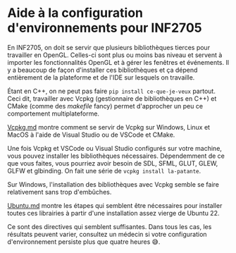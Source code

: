 # Aide à la configuration d'environnements pour INF2705

En INF2705, on doit se servir que plusieurs bibliothèques tierces pour travailler en OpenGL. Celles-ci sont plus ou moins bas niveau et servent à importer les fonctionnalités OpenGL et à gérer les fenêtres et événements. Il y a beaucoup de façon d'installer ces bibliothèques et ça dépend entièrement de la plateforme et de l'IDE sur lesquels on travaille.

Étant en C++, on ne peut pas faire `pip install ce-que-je-veux` partout. Ceci dit, travailler avec Vcpkg (gestionnaire de bibliothèques en C++) et CMake (comme des *makefile* fancy) permet d'approcher un peu ce comportement multiplateforme.

[Vcpkg.md](doc/Vcpkg.md) montre comment se servir de Vcpkg sur Windows, Linux et MacOS à l'aide de Visual Studio ou de VSCode et CMake.

Une fois Vcpkg et VSCode ou Visual Studio configurés sur votre machine, vous pouvez installer les bibliothèques nécessaires. Dépendemment de ce que vous faites, vous pourriez avoir besoin de SDL, SFML, GLUT, GLEW, GLFW et glbinding. On fait une série de `vcpkg install la-patante`.

Sur Windows, l'installation des bibliothèques avec Vcpkg semble se faire relativement sans trop d'embûches.

[Ubuntu.md](doc/Ubuntu.md) montre les étapes qui semblent être nécessaires pour installer toutes ces librairies à partir d'une installation assez vierge de Ubuntu 22.

Ce sont des directives qui semblent suffisantes. Dans tous les cas, les résultats peuvent varier, consultez un médecin si votre configuration d'environnement persiste plus que quatre heures 😅.

